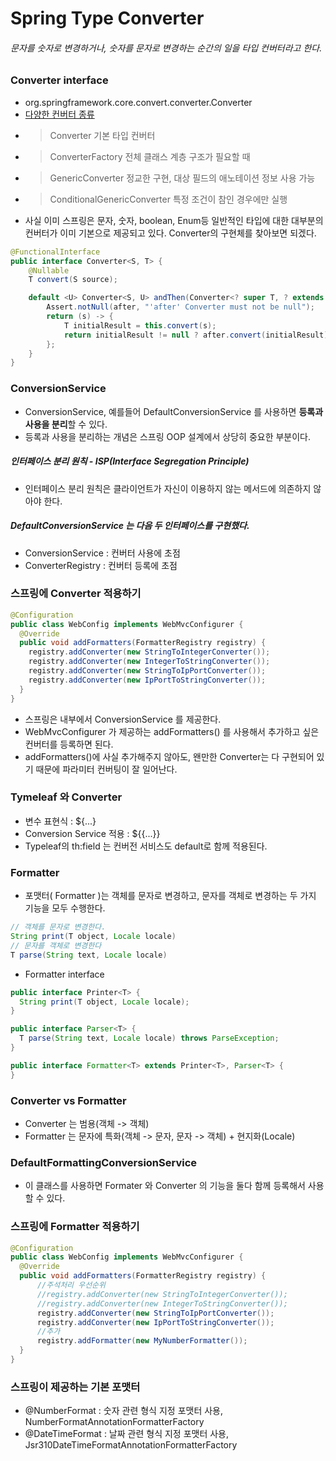 # Spring Type Converter
###### 문자를 숫자로 변경하거나, 숫자를 문자로 변경하는 순간의 일을 타입 컨버터라고 한다.

### Converter interface
- org.springframework.core.convert.converter.Converter
- [다양한 컨버터 종류](https://docs.spring.io/spring-framework/docs/current/reference/html/core.html#core-convert)
- > Converter 기본 타입 컨버터
- > ConverterFactory 전체 클래스 계층 구조가 필요할 때
- > GenericConverter 정교한 구현, 대상 필드의 애노테이션 정보 사용 가능
- > ConditionalGenericConverter 특정 조건이 참인 경우에만 실행
- 사실 이미 스프링은 문자, 숫자, boolean, Enum등 일반적인 타입에 대한 대부분의 컨버터가 이미 기본으로 제공되고 있다. Converter의 구현체를 찾아보면 되겠다.
```java
@FunctionalInterface
public interface Converter<S, T> {
    @Nullable
    T convert(S source);

    default <U> Converter<S, U> andThen(Converter<? super T, ? extends U> after) {
        Assert.notNull(after, "'after' Converter must not be null");
        return (s) -> {
            T initialResult = this.convert(s);
            return initialResult != null ? after.convert(initialResult) : null;
        };
    }
}
```

### ConversionService
- ConversionService, 예를들어 DefaultConversionService 를 사용하면 **등록과 사용을 분리**할 수 있다.
- 등록과 사용을 분리하는 개념은 스프링 OOP 설계에서 상당히 중요한 부분이다.
##### 인터페이스 분리 원칙 - ISP(Interface Segregation Principle)
- 인터페이스 분리 원칙은 클라이언트가 자신이 이용하지 않는 메서드에 의존하지 않아야 한다.
##### DefaultConversionService 는 다음 두 인터페이스를 구현했다.
- ConversionService : 컨버터 사용에 초점
- ConverterRegistry : 컨버터 등록에 초점

### 스프링에 Converter 적용하기
```java
@Configuration
public class WebConfig implements WebMvcConfigurer {
  @Override
  public void addFormatters(FormatterRegistry registry) {
    registry.addConverter(new StringToIntegerConverter());
    registry.addConverter(new IntegerToStringConverter());
    registry.addConverter(new StringToIpPortConverter());
    registry.addConverter(new IpPortToStringConverter());
  }
}
```
- 스프링은 내부에서 ConversionService 를 제공한다.
- WebMvcConfigurer 가 제공하는 addFormatters() 를 사용해서 추가하고 싶은 컨버터를 등록하면 된다.
- addFormatters()에 사실 추가해주지 않아도, 왠만한 Converter는 다 구현되어 있기 때문에 파라미터 컨버팅이 잘 일어난다.

### Tymeleaf 와 Converter
- 변수 표현식 : ${...}
- Conversion Service 적용 : ${{...}}
- Typeleaf의 th:field 는 컨버전 서비스도 default로 함께 적용된다.

### Formatter
- 포맷터( Formatter )는 객체를 문자로 변경하고, 문자를 객체로 변경하는 두 가지 기능을 모두 수행한다.
```java
// 객체를 문자로 변경한다.
String print(T object, Locale locale)
// 문자를 객체로 변경한다
T parse(String text, Locale locale)
```
- Formatter interface
```java
public interface Printer<T> {
  String print(T object, Locale locale);
}

public interface Parser<T> {
  T parse(String text, Locale locale) throws ParseException;
}

public interface Formatter<T> extends Printer<T>, Parser<T> {
}
```

### Converter vs Formatter
- Converter 는 범용(객체 -> 객체)
- Formatter 는 문자에 특화(객체 -> 문자, 문자 -> 객체) + 현지화(Locale)

### DefaultFormattingConversionService
- 이 클래스를 사용하면 Formater 와 Converter 의 기능을 둘다 함께 등록해서 사용할 수 있다.

### 스프링에 Formatter 적용하기
```java
@Configuration
public class WebConfig implements WebMvcConfigurer {
  @Override
  public void addFormatters(FormatterRegistry registry) {
      //주석처리 우선순위
      //registry.addConverter(new StringToIntegerConverter());
      //registry.addConverter(new IntegerToStringConverter());
      registry.addConverter(new StringToIpPortConverter());
      registry.addConverter(new IpPortToStringConverter());
      //추가
      registry.addFormatter(new MyNumberFormatter());
  }
}
```

### 스프링이 제공하는 기본 포맷터
- @NumberFormat : 숫자 관련 형식 지정 포맷터 사용, NumberFormatAnnotationFormatterFactory
- @DateTimeFormat : 날짜 관련 형식 지정 포맷터 사용, Jsr310DateTimeFormatAnnotationFormatterFactory
